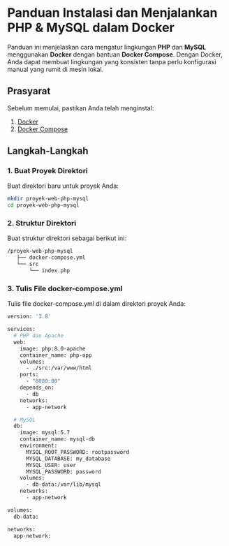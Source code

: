 # Panduan Instalasi dan Menjalankan PHP & MySQL dalam Docker

Panduan ini menjelaskan cara mengatur lingkungan **PHP** dan **MySQL** menggunakan **Docker** dengan bantuan **Docker Compose**. Dengan Docker, Anda dapat membuat lingkungan yang konsisten tanpa perlu konfigurasi manual yang rumit di mesin lokal.

## Prasyarat

Sebelum memulai, pastikan Anda telah menginstal:
1. [Docker](https://docs.docker.com/get-docker/)
2. [Docker Compose](https://docs.docker.com/compose/install/)

## Langkah-Langkah

### 1. Buat Proyek Direktori

Buat direktori baru untuk proyek Anda:

```bash
mkdir proyek-web-php-mysql
cd proyek-web-php-mysql
```
### 2. Struktur Direktori
Buat struktur direktori sebagai berikut ini:
```bash
/proyek-web-php-mysql
   ├── docker-compose.yml
   └── src
       └── index.php
```
### 3. Tulis File docker-compose.yml
Tulis file docker-compose.yml di dalam direktori proyek Anda:
```bash
version: '3.8'

services:
  # PHP dan Apache
  web:
    image: php:8.0-apache
    container_name: php-app
    volumes:
      - ./src:/var/www/html
    ports:
      - "8080:80"
    depends_on:
      - db
    networks:
      - app-network

  # MySQL
  db:
    image: mysql:5.7
    container_name: mysql-db
    environment:
      MYSQL_ROOT_PASSWORD: rootpassword
      MYSQL_DATABASE: my_database
      MYSQL_USER: user
      MYSQL_PASSWORD: password
    volumes:
      - db-data:/var/lib/mysql
    networks:
      - app-network

volumes:
  db-data:

networks:
  app-network:
```

